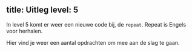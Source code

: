 title: Uitleg
level: 5
---
In level 5 komt er weer een nieuwe code bij, de `repeat`. Repeat is Engels voor herhalen.

Hier vind je weer een aantal opdrachten om mee aan de slag te gaan.



